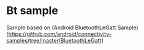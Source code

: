 # Bt sample
Sample based on (Android BluetoothLeGatt Sample)[https://github.com/android/connectivity-samples/tree/master/BluetoothLeGatt]
